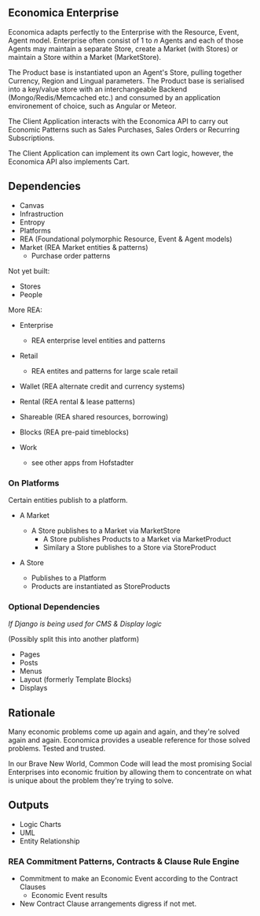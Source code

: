 ## Economica Enterprise

Economica adapts perfectly to the Enterprise with the Resource, Event, Agent model.  Enterprise often consist of 1 to _n_ Agents and each of those Agents may maintain a separate Store, create a Market (with Stores) or maintain a Store within a Market (MarketStore).

The Product base is instantiated upon an Agent's Store, pulling together Currency, Region and Lingual parameters.  The Product base is serialised into a key/value store with an interchangeable Backend (Mongo/Redis/Memcached etc.) and consumed by an application environement of choice, such as Angular or Meteor.

The Client Application interacts with the Economica API to carry out Economic Patterns such as Sales Purchases, Sales Orders or Recurring Subscriptions.

The Client Application can implement its own Cart logic, however, the Economica API also implements Cart.


## Dependencies

+ Canvas
+ Infrastruction
+ Entropy
+ Platforms
+ REA (Foundational polymorphic Resource, Event & Agent models)
+ Market (REA Market entities & patterns)
  - Purchase order patterns

Not yet built:
+ Stores
+ People

More REA:

+ Enterprise
  - REA enterprise level entities and patterns
+ Retail
  - REA entites and patterns for large scale retail

+ Wallet (REA alternate credit and currency systems)
+ Rental (REA rental & lease patterns)
+ Shareable (REA shared resources, borrowing)
+ Blocks (REA pre-paid timeblocks)
+ Work
  - see other apps from Hofstadter


### On Platforms

Certain entities publish to a platform.

+ A Market
  - A Store publishes to a Market via MarketStore
    + A Store publishes Products to a Market via MarketProduct
    + Similary a Store publishes to a Store via StoreProduct

+ A Store
  - Publishes to a Platform
  - Products are instantiated as StoreProducts


### Optional Dependencies

_If Django is being used for CMS & Display logic_

(Possibly split this into another platform)

+ Pages
+ Posts
+ Menus
+ Layout (formerly Template Blocks)
+ Displays


## Rationale

Many economic problems come up again and again, and they're solved again and again.  Economica provides a useable reference for those solved problems.  Tested and trusted.

In our Brave New World, Common Code will lead the most promising Social Enterprises into economic fruition by allowing them to concentrate on what is unique about the problem they're trying to solve.


## Outputs

+ Logic Charts
+ UML
+ Entity Relationship

### REA Commitment Patterns, Contracts & Clause Rule Engine

+ Commitment to make an Economic Event according to the Contract Clauses
  - Economic Event results
+ New Contract Clause arrangements digress if not met.






